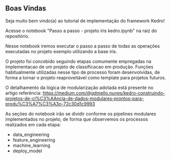 ## Boas Vindas
Seja muito bem vindo(a) ao tutorial de implementação do framework Kedro!

Acesse o notebook "Passo a passo - projeto iris kedro.ipynb" na raiz do repositório.

Nesse notebook iremos executar o passo a passo de todas as operações executadas no projeto exemplo utilizando a base iris.

O projeto foi concebido seguindo etapas comumente empregadas na implementacao de um projeto de classificacao em produção. Funções habitualmente utilizadas nesse tipo de processo foram desenvolvidas, de forma a tornar o projeto reaproveitável como template para projetos futuros.

O detalhamento da lógica de modularização adotada está presente no artigo referência:
https://medium.com/@gdmello.nunes/kedro-construindo-projetos-de-ci%C3%AAncia-de-dados-modulares-prontos-para-produ%C3%A7%C3%A3o-72c30d1c9993

As seções do notebook irão se dividir conforme os pipelines modulares implementados no projeto, de forma que observemos os processos realizados em cada etapa:
* data_engineering
* feature_engineering
* machine_learning
* deploy_model